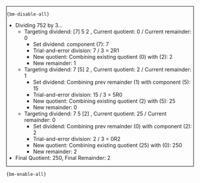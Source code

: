 <div style="border:1px solid black;">

`{bm-disable-all}`

 * Dividing 752 by 3...
   * Targeting dividend: [7] 5 2 , Current quotient: 0 / Current remainder: 0
     * Set dividend: component (7): 7
     * Trial-and-error division: 7 / 3 = 2R1
     * New quotient: Combining existing quotient (0) with (2): 2
     * New remainder: 1
   * Targeting dividend: 7 [5] 2 , Current quotient: 2 / Current remainder: 1
     * Set dividend: Combining prev remainder (1) with component (5): 15
     * Trial-and-error division: 15 / 3 = 5R0
     * New quotient: Combining existing quotient (2) with (5): 25
     * New remainder: 0
   * Targeting dividend: 7 5 [2] , Current quotient: 25 / Current remainder: 0
     * Set dividend: Combining prev remainder (0) with component (2): 2
     * Trial-and-error division: 2 / 3 = 0R2
     * New quotient: Combining existing quotient (25) with (0): 250
     * New remainder: 2
 * Final Quotient: 250, Final Remainder: 2
</div>

`{bm-enable-all}`

